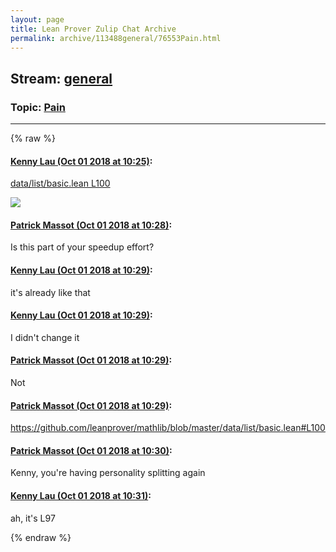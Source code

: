 ```yaml
---
layout: page
title: Lean Prover Zulip Chat Archive 
permalink: archive/113488general/76553Pain.html
---
```


## Stream: [general](index.html)
### Topic: [Pain](76553Pain.html)

---


{% raw %}
#### [ Kenny Lau (Oct 01 2018 at 10:25)](https://leanprover.zulipchat.com/#narrow/stream/113488-general/topic/Pain/near/134957058):
<p><a href="/user_uploads/3121/b5q41_dkHfhi6FwnfcAFJqYr/2018-10-01.png" target="_blank" title="2018-10-01.png">data/list/basic.lean L100</a></p>
<div class="message_inline_image"><a href="/user_uploads/3121/b5q41_dkHfhi6FwnfcAFJqYr/2018-10-01.png" target="_blank" title="data/list/basic.lean L100"><img src="/user_uploads/3121/b5q41_dkHfhi6FwnfcAFJqYr/2018-10-01.png"></a></div>

#### [ Patrick Massot (Oct 01 2018 at 10:28)](https://leanprover.zulipchat.com/#narrow/stream/113488-general/topic/Pain/near/134957166):
<p>Is this part of your speedup effort?</p>

#### [ Kenny Lau (Oct 01 2018 at 10:29)](https://leanprover.zulipchat.com/#narrow/stream/113488-general/topic/Pain/near/134957176):
<p>it's already like that</p>

#### [ Kenny Lau (Oct 01 2018 at 10:29)](https://leanprover.zulipchat.com/#narrow/stream/113488-general/topic/Pain/near/134957177):
<p>I didn't change it</p>

#### [ Patrick Massot (Oct 01 2018 at 10:29)](https://leanprover.zulipchat.com/#narrow/stream/113488-general/topic/Pain/near/134957185):
<p>Not</p>

#### [ Patrick Massot (Oct 01 2018 at 10:29)](https://leanprover.zulipchat.com/#narrow/stream/113488-general/topic/Pain/near/134957187):
<p><a href="https://github.com/leanprover/mathlib/blob/master/data/list/basic.lean#L100" target="_blank" title="https://github.com/leanprover/mathlib/blob/master/data/list/basic.lean#L100">https://github.com/leanprover/mathlib/blob/master/data/list/basic.lean#L100</a></p>

#### [ Patrick Massot (Oct 01 2018 at 10:30)](https://leanprover.zulipchat.com/#narrow/stream/113488-general/topic/Pain/near/134957249):
<p>Kenny, you're having personality splitting again</p>

#### [ Kenny Lau (Oct 01 2018 at 10:31)](https://leanprover.zulipchat.com/#narrow/stream/113488-general/topic/Pain/near/134957293):
<p>ah, it's L97</p>


{% endraw %}
